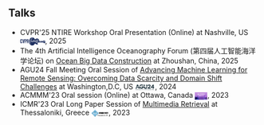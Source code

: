 <!-- ## Talks -->
<h2 id="talks">
  Talks
</h2>
<ul style="margin:0 0 5px;">
  <li>CVPR'25 NTIRE Workshop Oral Presentation (Online) at <span class="highlightone">Nashville, US</span> <img class="mini-img" src="images/CVPR_Nashville.png" style="vertical-align: middle;" alt="Logo" width="50">, 2025</li>
  <li>The 4th Artificial Intelligence Oceanography Forum (<span style="font-family: 'STKaiti', 'KaiTi', 'AR PL KaitiM GB', 'KaiTi SC', 'KaiTi TC', 'SimKai', 'PingFang SC', 'Heiti SC', serif;">第四届人工智能海洋学论坛</span>) on <u>Ocean Big Data Construction</u> at <span class="highlightone">Zhoushan, China</span>, 2025</li>
  <li>AGU24 Fall Meeting Oral Session of <u>Advancing Machine Learning for Remote Sensing: Overcoming Data Scarcity and Domain Shift Challenges</u> at <span class="highlightone">Washington,D.C, US</span> <img class="mini-img" src="images/agu24.png" style="vertical-align: middle;" alt="Logo" width="40">, 2024</li>
  <li>ACMMM'23 Oral session (Online) at <span class="highlightone">Ottawa, Canada</span> <img class="mini-img" src="images/mm23.png" style="vertical-align: middle;" alt="Logo" width="25">, 2023</li>
  <li>ICMR'23 Oral Long Paper Session of <u>Multimedia Retrieval</u> at <span class="highlightone">Thessaloniki, Greece</span> <img class="mini-img" src="images/icmr23.png" style="vertical-align: middle;" alt="Logo" width="35">, 2023</li>
</ul>
